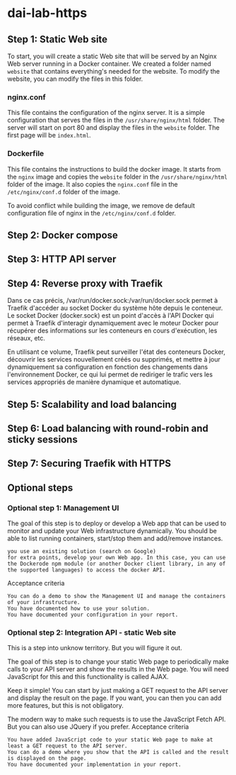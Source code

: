 # dai-lab-https

## Step 1: Static Web site
To start, you will create a static Web site that will be served by an Nginx Web server running in a Docker container.
We created a folder named `website` that contains everything's needed for the website. To modify the website, you can 
modify the files in this folder.

### nginx.conf
This file contains the configuration of the nginx server. It is a simple configuration that serves the files in the
`/usr/share/nginx/html` folder. The server will start on port 80 and display the files in the `website` folder. The first page will
be `index.html`.

### Dockerfile
This file contains the instructions to build the docker image. It starts from the `nginx` image and copies the `website` folder
in the `/usr/share/nginx/html` folder of the image. It also copies the `nginx.conf` file in the `/etc/nginx/conf.d` folder of the
image.

To avoid conflict while building the image, we remove de default configuration file of nginx in the `/etc/nginx/conf.d` folder.
## Step 2: Docker compose


## Step 3: HTTP API server


## Step 4: Reverse proxy with Traefik

Dans ce cas précis, /var/run/docker.sock:/var/run/docker.sock permet à Traefik d'accéder au socket Docker du système hôte depuis le conteneur. Le socket Docker (docker.sock) est un point d'accès à l'API Docker qui permet à Traefik d'interagir dynamiquement avec le moteur Docker pour récupérer des informations sur les conteneurs en cours d'exécution, les réseaux, etc.

En utilisant ce volume, Traefik peut surveiller l'état des conteneurs Docker, découvrir les services nouvellement créés ou supprimés, et mettre à jour dynamiquement sa configuration en fonction des changements dans l'environnement Docker, ce qui lui permet de rediriger le trafic vers les services appropriés de manière dynamique et automatique.



## Step 5: Scalability and load balancing


## Step 6: Load balancing with round-robin and sticky sessions



## Step 7: Securing Traefik with HTTPS


## Optional steps

### Optional step 1: Management UI

The goal of this step is to deploy or develop a Web app that can be used to monitor and update your Web infrastructure dynamically. You should be able to list running containers, start/stop them and add/remove instances.

    you use an existing solution (search on Google)
    for extra points, develop your own Web app. In this case, you can use the Dockerode npm module (or another Docker client library, in any of the supported languages) to access the docker API.

Acceptance criteria

    You can do a demo to show the Management UI and manage the containers of your infrastructure.
    You have documented how to use your solution.
    You have documented your configuration in your report.

### Optional step 2: Integration API - static Web site

This is a step into unknow territory. But you will figure it out.

The goal of this step is to change your static Web page to periodically make calls to your API server and show the results in the Web page. You will need JavaScript for this and this functionality is called AJAX.

Keep it simple! You can start by just making a GET request to the API server and display the result on the page. If you want, you can then you can add more features, but this is not obligatory.

The modern way to make such requests is to use the JavaScript Fetch API. But you can also use JQuery if you prefer.
Acceptance criteria

    You have added JavaScript code to your static Web page to make at least a GET request to the API server.
    You can do a demo where you show that the API is called and the result is displayed on the page.
    You have documented your implementation in your report.
